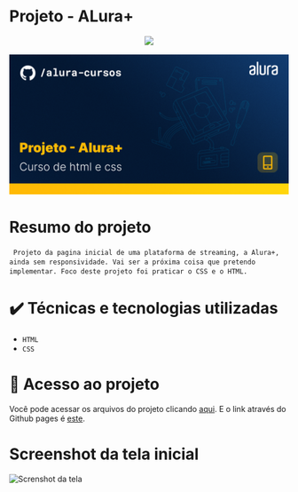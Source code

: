 # Projeto - ALura+
<p align="center">
<img src="http://img.shields.io/static/v1?label=STATUS&message=EM%20DESENVOLVIMENTO&color=GREEN&style=for-the-badge"/>
</p>
<img src="img/capa-readme.png" alt="Capa projeto Alura+">

# Resumo do projeto

`` Projeto da pagina inicial de uma plataforma de streaming, a Alura+, ainda sem responsividade. Vai ser a próxima coisa que pretendo implementar. Foco deste projeto foi praticar o CSS e o HTML.``




# ✔️ Técnicas e tecnologias utilizadas

- ``HTML``
- ``CSS``


# 📁 Acesso ao projeto

Você pode acessar os arquivos do projeto clicando [aqui](https://github.com/mvergara94/projeto-alura-mais/find/main). E o link através do Github pages é [este](https://mvergara94.github.io/projeto-alura-mais/).

# Screenshot da tela inicial

<img src="https://i.imgur.com/TUO5PHm.png" alt="Screnshot da tela">



